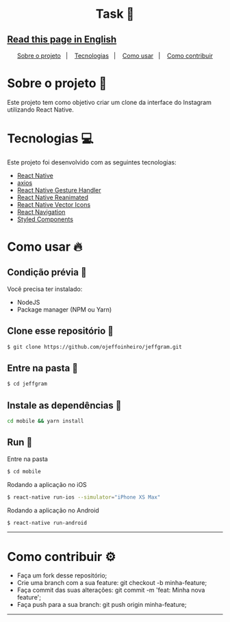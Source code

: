 <h1 align="center">
  Task 📆
</h1>

## [Read this page in English](https://github.com/ojeffoinheiro/task/)
<p align="center">
  <a href="#sobre-o-projeto-book">Sobre o projeto</a>&nbsp;&nbsp;&nbsp;|&nbsp;&nbsp;&nbsp;
  <a href="#tecnologias-computer">Tecnologias</a>&nbsp;&nbsp;&nbsp;|&nbsp;&nbsp;&nbsp;  
  <a href="#como-usar-fire">Como usar</a>&nbsp;&nbsp;&nbsp;|&nbsp;&nbsp;&nbsp;
  <a href="#como-contribuir-gear">Como contribuir</a>
</p>


# Sobre o projeto :book:
Este projeto tem como objetivo criar um clone da interface do Instagram utilizando React Native.

# Tecnologias :computer:
Este projeto foi desenvolvido com as seguintes tecnologias:
- [React Native](https://reactnative.dev)
- [axios](https://yarnpkg.com/package/axios)
- [React Native Gesture Handler](https://yarnpkg.com/package/react-native-gesture-handler)
- [React Native Reanimated](https://yarnpkg.com/package/react-native-reanimated)
- [React Native Vector Icons](https://yarnpkg.com/package/react-native-vector-icons)
- [React Navigation](https://reactnavigation.org)
- [Styled Components](https://styled-components.com)


# Como usar :fire:
## Condição prévia 📌
Você precisa ter instalado:
- NodeJS
- Package manager (NPM ou Yarn)

## Clone esse repositório :floppy_disk:
```bash
$ git clone https://github.com/ojeffoinheiro/jeffgram.git
```
## Entre na pasta :file_folder:
```bash
$ cd jeffgram
```
## Instale as dependências :wrench:
```bash
cd mobile && yarn install
```

## Run :iphone:
Entre na pasta
```bash
$ cd mobile
```

Rodando a aplicação no iOS
```bash
$ react-native run-ios --simulator="iPhone XS Max"
```
Rodando a aplicação no Android
```bash
$ react-native run-android
```
---

# Como contribuir :gear:
- Faça um fork desse repositório;
- Crie uma branch com a sua feature: git checkout -b minha-feature;
- Faça commit das suas alterações: git commit -m 'feat: Minha nova feature';
- Faça push para a sua branch: git push origin minha-feature;
---

